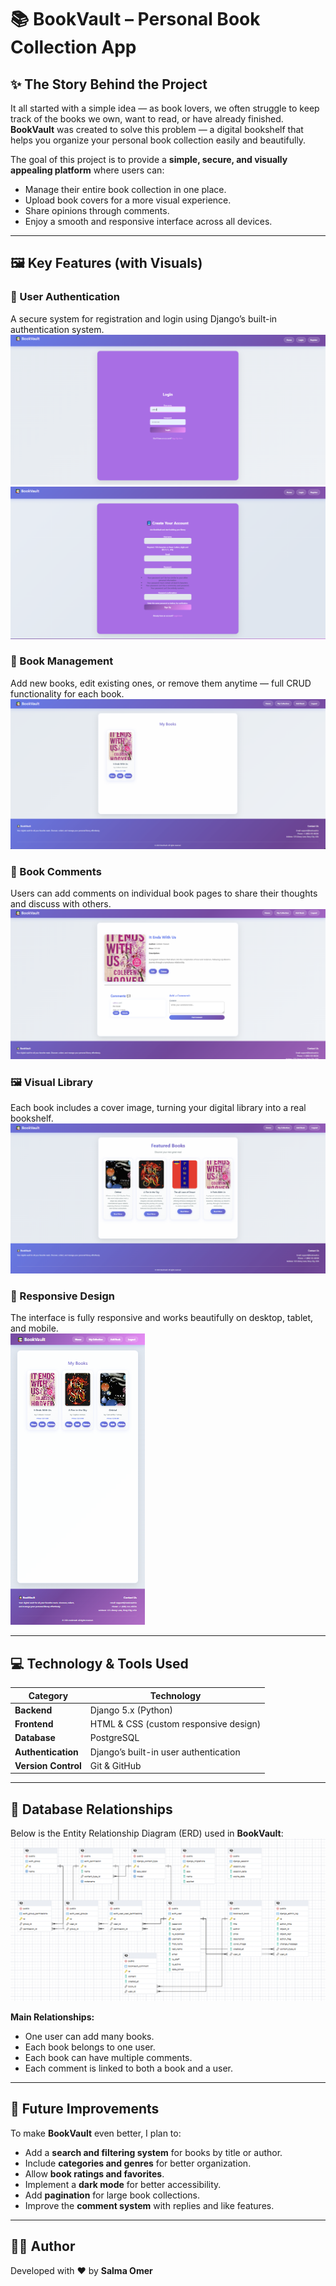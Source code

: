 # 📚 BookVault – Personal Book Collection App  

## ✨ The Story Behind the Project  
It all started with a simple idea — as book lovers, we often struggle to keep track of the books we own, want to read, or have already finished.  
**BookVault** was created to solve this problem — a digital bookshelf that helps you organize your personal book collection easily and beautifully.  

The goal of this project is to provide a **simple, secure, and visually appealing platform** where users can:  
- Manage their entire book collection in one place.  
- Upload book covers for a more visual experience.  
- Share opinions through comments.  
- Enjoy a smooth and responsive interface across all devices.  

---

## 🖼️ Key Features (with Visuals)  

### 🔐 User Authentication  
A secure system for registration and login using Django’s built-in authentication system.  
![login](image/Login.PNG)
![register](image/register.PNG)


### 📘 Book Management  
Add new books, edit existing ones, or remove them anytime — full CRUD functionality for each book.  
![register](image/My%20Books.PNG) 

### 💬 Book Comments  
Users can add comments on individual book pages to share their thoughts and discuss with others.  
![register](image/view.PNG)

### 🖼️ Visual Library  
Each book includes a cover image, turning your digital library into a real bookshelf.  
![register](image/home.PNG)

### 📱 Responsive Design  
The interface is fully responsive and works beautifully on desktop, tablet, and mobile.  
![register](image/Responsive%20Design.PNG)

---

## 💻 Technology & Tools Used  

| Category | Technology |
|-----------|-------------|
| **Backend** | Django 5.x (Python) |
| **Frontend** | HTML & CSS (custom responsive design) |
| **Database** | PostgreSQL |
| **Authentication** | Django’s built-in user authentication |
| **Version Control** | Git & GitHub |

---

## 🧩 Database Relationships  

Below is the Entity Relationship Diagram (ERD) used in **BookVault**:  
![register](image/ERD.PNG)

**Main Relationships:**  
- One user can add many books.  
- Each book belongs to one user.  
- Each book can have multiple comments.  
- Each comment is linked to both a book and a user.  

---

## 🚀 Future Improvements  

To make **BookVault** even better, I plan to:  
- Add a **search and filtering system** for books by title or author.  
- Include **categories and genres** for better organization.  
- Allow **book ratings and favorites**.  
- Implement a **dark mode** for better accessibility.  
- Add **pagination** for large book collections.  
- Improve the **comment system** with replies and like features.  

---

## 🧑‍💻 Author  
Developed with ❤️ by **Salma Omer**  
